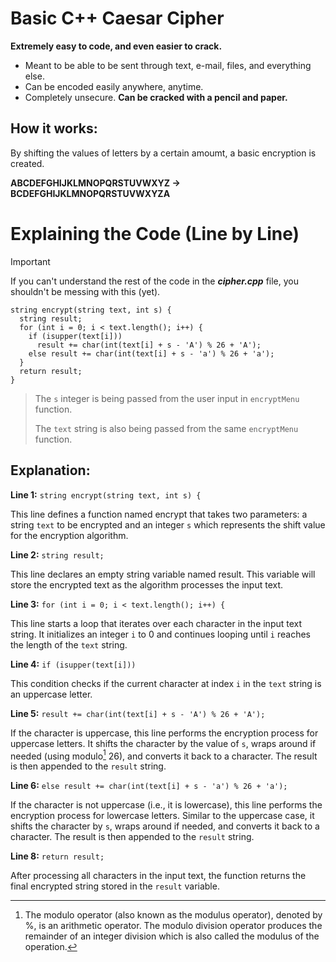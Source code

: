 # Basic C++ Caesar Cipher
**Extremely easy to code, and even easier to crack.**
- Meant to be able to be sent through text, e-mail, files, and everything else.
- Can be encoded easily anywhere, anytime.
- Completely unsecure. **Can be cracked with a pencil and paper.**
## How it works:
By shifting the values of letters by a certain amoumt, a basic encryption is created.

**ABCDEFGHIJKLMNOPQRSTUVWXYZ → BCDEFGHIJKLMNOPQRSTUVWXYZA**
# Explaining the Code (Line by Line)
> [!IMPORTANT]
> If you can't understand the rest of the code in the ***cipher.cpp*** file, you shouldn't be messing with this (yet).
```
string encrypt(string text, int s) {
  string result;
  for (int i = 0; i < text.length(); i++) {
    if (isupper(text[i]))
      result += char(int(text[i] + s - 'A') % 26 + 'A');
    else result += char(int(text[i] + s - 'a') % 26 + 'a');
  }
  return result;
}
```

> The `s` integer is being passed from the user input in `encryptMenu` function.
> 
> The `text` string is also being passed from the same `encryptMenu` function.

## Explanation:
**Line 1:** `string encrypt(string text, int s) {`

This line defines a function named encrypt that takes two parameters: a string `text` to be encrypted and an integer `s` which represents the shift value for the encryption algorithm.

**Line 2:** `string result;`

This line declares an empty string variable named result. This variable will store the encrypted text as the algorithm processes the input text.

**Line 3:** `for (int i = 0; i < text.length(); i++) {`

This line starts a loop that iterates over each character in the input text string. It initializes an integer `i` to 0 and continues looping until `i` reaches the length of the `text` string.

**Line 4:** `if (isupper(text[i]))`

This condition checks if the current character at index `i` in the `text` string is an uppercase letter.

**Line 5:** `result += char(int(text[i] + s - 'A') % 26 + 'A');`

If the character is uppercase, this line performs the encryption process for uppercase letters. It shifts the character by the value of `s`, wraps around if needed (using modulo[^1] 26), and converts it back to a character. The result is then appended to the `result` string.

**Line 6:** `else result += char(int(text[i] + s - 'a') % 26 + 'a');`

If the character is not uppercase (i.e., it is lowercase), this line performs the encryption process for lowercase letters. Similar to the uppercase case, it shifts the character by `s`, wraps around if needed, and converts it back to a character. The result is then appended to the `result` string.

**Line 8:** `return result;`

After processing all characters in the input text, the function returns the final encrypted string stored in the `result` variable.

[^1]: The modulo operator (also known as the modulus operator), denoted by %, is an arithmetic operator. The modulo division operator produces the remainder of an integer division which is also called the modulus of the operation.
